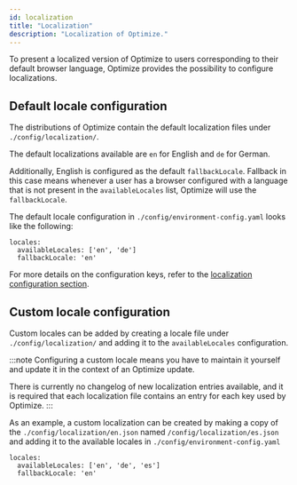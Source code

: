 ```yaml
---
id: localization
title: "Localization"
description: "Localization of Optimize."
---
```


To present a localized version of Optimize to users corresponding to their default browser language, Optimize provides the possibility to configure localizations.

## Default locale configuration

The distributions of Optimize contain the default localization files under `./config/localization/`.

The default localizations available are `en` for English and `de` for German.

Additionally, English is configured as the default `fallbackLocale`. Fallback in this case means whenever a user has a browser configured with a language that is not present in the `availableLocales` list, Optimize will use the `fallbackLocale`.

The default locale configuration in `./config/environment-config.yaml` looks like the following:

```
locales:
  availableLocales: ['en', 'de']
  fallbackLocale: 'en'
```

For more details on the configuration keys, refer to the [localization configuration section](./system-configuration.md#localization).

## Custom locale configuration

Custom locales can be added by creating a locale file under `./config/localization/` and adding it to the `availableLocales` configuration.

:::note
Configuring a custom locale means you have to maintain it yourself and update it in the context of an Optimize update.

There is currently no changelog of new localization entries available, and it is required that each localization file contains an entry for each key used by Optimize.
:::

As an example, a custom localization can be created by making a copy of the `./config/localization/en.json` named `/config/localization/es.json` and adding it to the available locales in `./config/environment-config.yaml`

```
locales:
  availableLocales: ['en', 'de', 'es']
  fallbackLocale: 'en'
```
